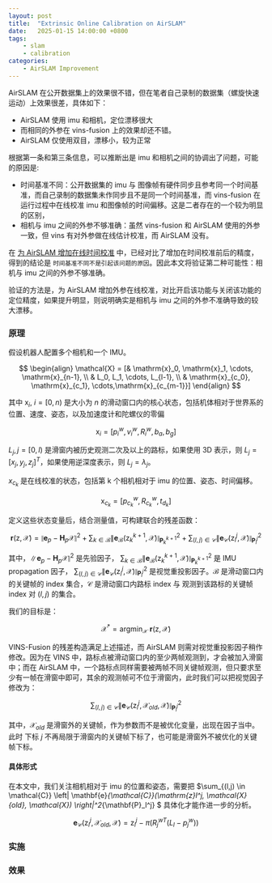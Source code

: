 ```yaml
---
layout: post
title:  "Extrinsic Online Calibration on AirSLAM" 
date:   2025-01-15 14:00:00 +0800
tags: 
    - slam
    - calibration
categories:
    - AirSLAM Improvement
---
```



AirSLAM 在公开数据集上的效果很不错，但在笔者自己录制的数据集（螺旋快速运动）上效果很差，具体如下：

- AirSLAM 使用 imu 和相机，定位漂移很大
- 而相同的外参在 vins-fusion 上的效果却还不错。
- AirSLAM 仅使用双目，漂移小，较为正常

根据第一条和第三条信息，可以推断出是 imu 和相机之间的协调出了问题，可能的原因是: 

- 时间基准不同：公开数据集的 imu 与 图像帧有硬件同步且参考同一个时间基准，而自己录制的数据集未作同步且不是同一个时间基准，而 vins-fusion 在运行过程中在线校准 imu 和图像帧的时间偏移。这是二者存在的一个较为明显的区别，
- 相机与 imu 之间的外参不够准确：虽然 vins-fusion 和 AirSLAM 使用的外参一致，但 vins 有对外参做在线估计校准，而 AirSLAM 没有。


在 [为 AirSLAM 增加在线时间校准](https://longer95479.github.io/temporal-online-calibration-exp) 中，已经对比了增加在时间校准前后的精度，得到的结论是 `时间基准不同不是引起该问题的原因`。因此本文将验证第二种可能性：相机与 imu 之间的外参不够准确。

验证的方法是，为 AirSLAM 增加外参在线校准，对比开启该功能与关闭该功能的定位精度，如果提升明显，则说明确实是相机与 imu 之间的外参不准确导致的较大漂移。

### 原理

假设机器人配置多个相机和一个 IMU。

$$
\begin{align}
\mathcal{X} = [& \mathrm{x}_0, \mathrm{x}_1, \cdots, \mathrm{x}_{n-1}, \\
& L_0, L_1, \cdots, L_{l-1}, \\
& \mathrm{x}_{c_0}, \mathrm{x}_{c_1}, \cdots,\mathrm{x}_{c_{m-1}}]
\end{align}
$$

其中 $\mathrm{x}_i,\ i = [0, n)$ 是大小为 $n$ 的滑动窗口内的核心状态，包括机体相对于世界系的位置、速度、姿态，以及加速度计和陀螺仪的零偏

$$
\mathrm{x}_i = [p_i^w, v_i^w, R_i^w, b_a, b_g]
$$


$L_j, j= [0, l)$ 是滑窗内被历史观测二次及以上的路标，如果使用 3D 表示，则 $L_j = [x_j, y_j, z_j]^T$，如果使用逆深度表示，则 $L_j = \lambda_j$。

$x_{c_k}$ 是在线校准的状态，包括第 k 个相机相对于 imu 的位置、姿态、时间偏移。

$$
\mathrm{x}_{c_k} = [p_{c_k}^w, R_{c_k}^w, t_{d_k}]
$$

定义这些状态变量后，结合测量值，可构建联合的残差函数：

$$
\mathbf{r}(\mathrm{z}, \mathcal{X}) = \left\| \mathbf{e}_p - \mathbf{H}_p \mathcal{X} \right\|^2 + 
\sum_{k \in \mathcal{B}} \left\| \mathbf{e}_{\mathcal{B}}(\mathrm{z}_k^{k+1}, \mathcal{X}) \right\|_{\mathbf{P}_k^{k+1}}^2 + 
\sum_{(l,j) \in \mathcal{C}} \left\| \mathbf{e}_{\mathcal{C}}(\mathrm{z}_l^j, \mathcal{X}) \right\|^2_{\mathbf{P}_l^j}
$$

其中，$\left\| \mathbf{e}_p - \mathbf{H}_p \mathcal{X} \right\|^2$ 是先验因子，
$\sum_{k \in \mathcal{B}} \left\| \mathbf{e}_{\mathcal{B}}(\mathrm{z}_k^{k+1}, \mathcal{X}) \right\|_{\mathbf{P}_k^{k+1}}^2$ 是 IMU propagation 因子，
$\sum_{(l,j) \in \mathcal{C}} \left\| \mathbf{e}_{\mathcal{C}}(\mathrm{z}_l^j, \mathcal{X}) \right\|^2_{\mathbf{P}_l^j}$ 是视觉重投影因子。$\mathcal{B}$ 是滑动窗口内的关键帧的 index 集合，$\mathcal{C}$ 是滑动窗口内路标 index 与 观测到该路标的关键帧 index 对 $(l,j)$ 的集合。

我们的目标是：

$$
\mathcal{X}^* = \mathrm{argmin}_{\mathcal{X}}\  \mathbf{r}(\mathrm{z}, \mathcal{X})
$$

VINS-Fusion 的残差构造满足上述描述，而 AirSLAM 则需对视觉重投影因子稍作修改。因为在 VINS 中，路标点被滑动窗口内的至少两帧观测到，才会被加入滑窗中；而在 AirSLAM 中，一个路标点同样需要被两帧不同关键帧观测，但只要求至少有一帧在滑窗中即可，其余的观测帧可不位于滑窗内，此时我们可以把视觉因子修改为：

$$
\sum_{(l,j) \in \mathcal{C}} \left\| \mathbf{e}_{\mathcal{C}}(\mathrm{z}_l^j, \mathcal{X}_{old}, \mathcal{X}) \right\|^2_{\mathbf{P}_l^j}
$$

其中，$\mathcal{X}_{old}$ 是滑窗外的关键帧，作为参数而不是被优化变量，出现在因子当中。此时 下标 $j$ 不再局限于滑窗内的关键帧下标了，也可能是滑窗外不被优化的关键帧下标。


#### 具体形式

在本文中，我们关注相机相对于 imu 的位置和姿态，需要把 $\sum_{(l,j) \in \mathcal{C}} \left\| \mathbf{e}_{\mathcal{C}}(\mathrm{z}_l^j, \mathcal{X}_{old}, \mathcal{X}) \right\|^2_{\mathbf{P}_l^j} $ 具体化才能作进一步的分析。

$$
\mathbf{e}_{\mathcal{C}}(\mathrm{z}_l^j, \mathcal{X}_{old}, \mathcal{X}) = 
\mathrm{z}_l^j - \pi \left(R_j^{wT} (L_l - p_j^w) \right)
$$



### 实施

### 效果
